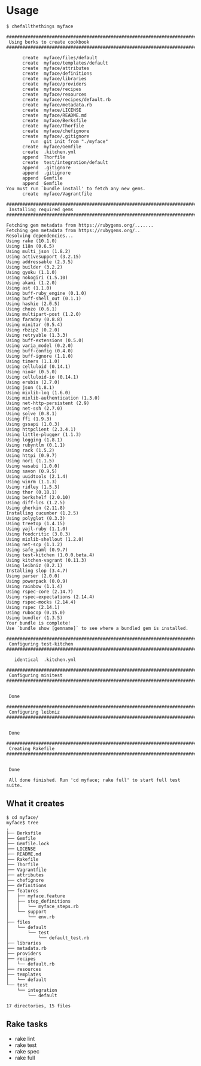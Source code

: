 Usage
=====

    $ chefallthethings myface

    ################################################################################
     Using berks to create cookbook
    ################################################################################

          create  myface/files/default
          create  myface/templates/default
          create  myface/attributes
          create  myface/definitions
          create  myface/libraries
          create  myface/providers
          create  myface/recipes
          create  myface/resources
          create  myface/recipes/default.rb
          create  myface/metadata.rb
          create  myface/LICENSE
          create  myface/README.md
          create  myface/Berksfile
          create  myface/Thorfile
          create  myface/chefignore
          create  myface/.gitignore
             run  git init from "./myface"
          create  myface/Gemfile
          create  .kitchen.yml
          append  Thorfile
          create  test/integration/default
          append  .gitignore
          append  .gitignore
          append  Gemfile
          append  Gemfile
    You must run `bundle install' to fetch any new gems.
          create  myface/Vagrantfile

    ################################################################################
     Installing required gems
    ################################################################################

    Fetching gem metadata from https://rubygems.org/.......
    Fetching gem metadata from https://rubygems.org/..
    Resolving dependencies...
    Using rake (10.1.0)
    Using i18n (0.6.5)
    Using multi_json (1.8.2)
    Using activesupport (3.2.15)
    Using addressable (2.3.5)
    Using builder (3.2.2)
    Using gyoku (1.1.0)
    Using nokogiri (1.5.10)
    Using akami (1.2.0)
    Using ast (1.1.0)
    Using buff-ruby_engine (0.1.0)
    Using buff-shell_out (0.1.1)
    Using hashie (2.0.5)
    Using chozo (0.6.1)
    Using multipart-post (1.2.0)
    Using faraday (0.8.8)
    Using minitar (0.5.4)
    Using rbzip2 (0.2.0)
    Using retryable (1.3.3)
    Using buff-extensions (0.5.0)
    Using varia_model (0.2.0)
    Using buff-config (0.4.0)
    Using buff-ignore (1.1.0)
    Using timers (1.1.0)
    Using celluloid (0.14.1)
    Using nio4r (0.5.0)
    Using celluloid-io (0.14.1)
    Using erubis (2.7.0)
    Using json (1.8.1)
    Using mixlib-log (1.6.0)
    Using mixlib-authentication (1.3.0)
    Using net-http-persistent (2.9)
    Using net-ssh (2.7.0)
    Using solve (0.8.1)
    Using ffi (1.9.3)
    Using gssapi (1.0.3)
    Using httpclient (2.3.4.1)
    Using little-plugger (1.1.3)
    Using logging (1.8.1)
    Using rubyntlm (0.1.1)
    Using rack (1.5.2)
    Using httpi (0.9.7)
    Using nori (1.1.5)
    Using wasabi (1.0.0)
    Using savon (0.9.5)
    Using uuidtools (2.1.4)
    Using winrm (1.1.3)
    Using ridley (1.5.3)
    Using thor (0.18.1)
    Using berkshelf (2.0.10)
    Using diff-lcs (1.2.5)
    Using gherkin (2.11.8)
    Installing cucumber (1.2.5)
    Using polyglot (0.3.3)
    Using treetop (1.4.15)
    Using yajl-ruby (1.1.0)
    Using foodcritic (3.0.3)
    Using mixlib-shellout (1.2.0)
    Using net-scp (1.1.2)
    Using safe_yaml (0.9.7)
    Using test-kitchen (1.0.0.beta.4)
    Using kitchen-vagrant (0.11.3)
    Using leibniz (0.2.1)
    Installing slop (3.4.7)
    Using parser (2.0.0)
    Using powerpack (0.0.9)
    Using rainbow (1.1.4)
    Using rspec-core (2.14.7)
    Using rspec-expectations (2.14.4)
    Using rspec-mocks (2.14.4)
    Using rspec (2.14.1)
    Using rubocop (0.15.0)
    Using bundler (1.3.5)
    Your bundle is complete!
    Use `bundle show [gemname]` to see where a bundled gem is installed.

    ################################################################################
     Configuring test-kitchen
    ################################################################################

       identical  .kitchen.yml

    ################################################################################
     Configuring minitest
    ################################################################################


     Done

    ################################################################################
     Configuring leibniz
    ################################################################################


     Done

    ################################################################################
     Creating Rakefile
    ################################################################################


     Done

     All done finished. Run 'cd myface; rake full' to start full test suite.

What it creates
---------------

    $ cd myface/
    myface$ tree
    .
    ├── Berksfile
    ├── Gemfile
    ├── Gemfile.lock
    ├── LICENSE
    ├── README.md
    ├── Rakefile
    ├── Thorfile
    ├── Vagrantfile
    ├── attributes
    ├── chefignore
    ├── definitions
    ├── features
    │   ├── myface.feature
    │   ├── step_definitions
    │   │   └── myface_steps.rb
    │   └── support
    │       └── env.rb
    ├── files
    │   └── default
    │       └── test
    │           └── default_test.rb
    ├── libraries
    ├── metadata.rb
    ├── providers
    ├── recipes
    │   └── default.rb
    ├── resources
    ├── templates
    │   └── default
    └── test
        └── integration
            └── default

    17 directories, 15 files

Rake tasks
----------

 * rake lint
 * rake test
 * rake spec
 * rake full
